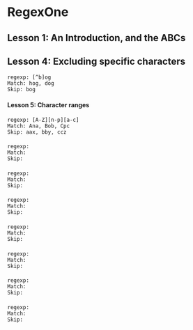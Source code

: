 # RegexOne

## Lesson 1: An Introduction, and the ABCs

## Lesson 4: Excluding specific characters
```
regexp: [^b]og
Match: hog, dog
Skip: bog
```
#### Lesson 5: Character ranges
```
regexp: [A-Z][n-p][a-c]
Match: Ana, Bob, Cpc
Skip: aax, bby, ccz
```
#### 
```
regexp: 
Match:
Skip:
```

#### 
```
regexp: 
Match:
Skip:
```
#### 
```
regexp: 
Match:
Skip:
```
#### 
```
regexp: 
Match:
Skip:
```
#### 
```
regexp: 
Match:
Skip:
```
#### 
```
regexp: 
Match:
Skip:
```
#### 
```
regexp: 
Match:
Skip:
```
